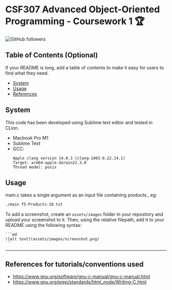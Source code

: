 # CSF307 Advanced Object-Oriented Programming - Coursework 1 🏆

![GitHub followers](https://img.shields.io/github/followers/micahdougall?style=social)


## Table of Contents (Optional)

If your README is long, add a table of contents to make it easy for users to find what they need.

- [System](#system)
- [Usage](#usage)
- [References](#usage)


## System

This code has been developed using Sublime text editor and tested in CLion.
- Macbook Pro M1
- Sublime Text
- GCC:
    ```
    Apple clang version 14.0.3 (clang-1403.0.22.14.1)
    Target: arm64-apple-darwin22.3.0
    Thread model: posix
    ```

## Usage

main.c takes a single argument as an input file containing products., eg:

```bash
./main T5-Products-10.txt
```

To add a screenshot, create an `assets/images` folder in your repository and upload your screenshot to it. Then, using the relative filepath, add it to your README using the following syntax:

    ```md
    ![alt text](assets/images/screenshot.png)
    ```
---



## References for tutorials/conventions used

- https://www.gnu.org/software/gnu-c-manual/gnu-c-manual.html
- https://www.gnu.org/prep/standards/html_node/Writing-C.html

